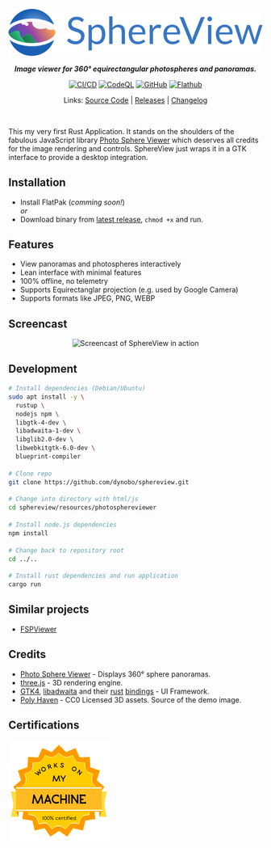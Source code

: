 <p align="center">
<img src="https://raw.githubusercontent.com/dynobo/sphereview/refs/heads/main/resources/assets/title.png" alt="SphereView" /> 
</p>

<p align="center">
<em><strong>Image viewer for 360° equirectangular photospheres and panoramas.</strong></em>
</p>

<p align="center">
<a href="https://github.com/dynobo/sphereview/actions/workflows/cicd.yaml" target="_blank"><img src="https://github.com/dynobo/sphereview/actions/workflows/cicd.yaml/badge.svg?branch=main" alt="CI/CD"></a>
<a href="https://github.com/dynobo/sphereview/security/code-scanning/tools/CodeQL/status/"><img src="https://img.shields.io/github/actions/workflow/status/dynobo/sphereview/cicd.yaml?label=CodeQL&branch=main" alt="CodeQL"></a>
<a href="https://hanadigital.github.io/grev/?user=dynobo&repo=sphereview"><img src="https://img.shields.io/github/downloads/dynobo/sphereview/total?label=Github%20downloads&color=blue" alt="GitHub"></a>
<a href="https://flathub.org/apps/details/com.github.dynobo.sphereview"><img src="https://img.shields.io/flathub/downloads/com.github.dynobo.sphereview?label=Flathub%20downloads&color=blue" alt="Flathub"></a>
</p>

<p align="center">
Links: <a href="https://github.com/dynobo/sphereview">Source Code</a> |
<a href="https://github.com/dynobo/sphereview/releases">Releases</a> |
<a href="https://github.com/dynobo/sphereview/blob/main/CHANGELOG">Changelog</a>
</p>
<br/>

This my very first Rust Application. It stands on the shoulders of the fabulous JavaScript library [Photo Sphere Viewer](https://photo-sphere-viewer.js.org/) which deserves all credits for the image rendering and controls. SphereView just wraps it in a GTK interface to provide a desktop integration.

## Installation

- Install FlatPak (_comming soon!_) \
  _or_
- Download binary from [latest release](https://github.com/dynobo/sphereview/releases), `chmod +x` and run.

## Features

- View panoramas and photospheres interactively
- Lean interface with minimal features
- 100% offline, no telemetry
- Supports Equirectanglar projection (e.g. used by Google Camera)
- Supports formats like JPEG, PNG, WEBP

## Screencast

<p align="center">
<img src="https://raw.githubusercontent.com/dynobo/sphereview/refs/heads/main/resources/assets/screencast.gif" alt="Screencast of SphereView in action" width="700"/> 
</p>

## Development

```sh
# Install dependencies (Debian/Ubuntu)
sudo apt install -y \
  rustup \
  nodejs npm \
  libgtk-4-dev \
  libadwaita-1-dev \
  libglib2.0-dev \
  libwebkitgtk-6.0-dev \
  blueprint-compiler

# Clone repo
git clone https://github.com/dynobo/sphereview.git

# Change into directory with html/js  
cd sphereview/resources/photosphereviewer

# Install node.js dependencies
npm install

# Change back to repository root
cd ../..

# Install rust dependencies and run application
cargo run 
```

## Similar projects

- [FSPViewer](https://www.fsoft.it/FSPViewer/)

## Credits

- [Photo Sphere Viewer](https://github.com/mistic100/Photo-Sphere-Viewer) -  Displays 360° sphere panoramas. 
- [three.js](https://github.com/mrdoob/three.js) - 3D rendering engine.
- [GTK4](https://www.gtk.org/), [libadwaita](https://github.com/GNOME/libadwaita) and their [rust](https://docs.rs/gtk4/latest/gtk4/) [bindings](https://docs.rs/libadwaita/latest/libadwaita/) - UI Framework.
- [Poly Haven](https://polyhaven.com) - CC0 Licensed 3D assets. Source of the demo image.

## Certifications

![WOMM](https://raw.githubusercontent.com/dynobo/lmdiag/master/badge.png)
